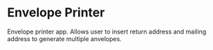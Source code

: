 # Envelope Printer 

Envelope printer app. Allows user to insert return address and mailing address to generate multiple anvelopes.